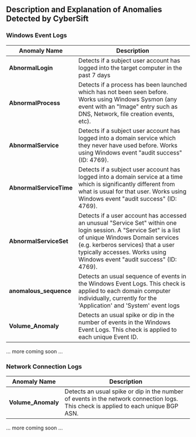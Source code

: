 ## Description and Explanation of Anomalies Detected by CyberSift

### Windows Event Logs

| Anomaly Name | Description
| - | - |
| <a id="AbnormalLogin"></a> **AbnormalLogin** | Detects if a subject user account has logged into the target computer in the past 7 days 
| <a id="AbnormalProcess"></a> **AbnormalProcess** | Detects if a process has been launched which has not been seen before. Works using Windows Sysmon (any event with an "Image" entry such as DNS, Network, file creation events, etc).
| <a id="AbnormalService"></a> **AbnormalService** | Detects if a subject user account has logged into a domain service which they never have used before. Works using Windows event "audit success" (ID: 4769).
| <a id="AbnormalServiceTime"></a> **AbnormalServiceTime** | Detects if a subject user account has logged into a domain service at a time which is significantly different from what is usual for that user. Works using Windows event "audit success" (ID: 4769).
| <a id="AbnormalServiceSet"></a> **AbnormalServiceSet** | Detects if a user account has accessed an unusual "Service Set" within one login session. A "Service Set" is a list of unique Windows Domain services (e.g. kerberos services) that a user typically accesses. Works using Windows event "audit success" (ID: 4769).
| <a id="anomalous_sequence"></a> **anomalous_sequence** | Detects an usual sequence of events in the Windows Event Logs. This check is applied to each domain computer individually, currently for the 'Application' and 'System' event logs
| <a id="Volume_Anomaly"></a> **Volume_Anomaly** | Detects an usual spike or dip in the number of events in the Windows Event Logs. This check is applied to each unique Event ID.

... more coming soon ...

### Network Connection Logs

| Anomaly Name | Description
| - | - |
| <a id="Volume_Anomaly"></a> **Volume_Anomaly** | Detects an usual spike or dip in the number of events in the network connection logs. This check is applied to each unique BGP ASN.

... more coming soon ...